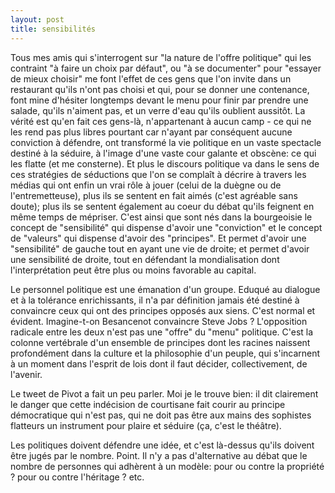 ```yaml
---
layout: post
title: sensibilités
---
```

Tous mes amis qui s'interrogent sur "la nature de l'offre politique" qui les contraint "à faire un choix par défaut", ou "à se documenter" pour "essayer de mieux choisir" me font l'effet de ces gens que l'on invite dans un restaurant qu'ils n'ont pas choisi et qui, pour se donner une contenance, font mine d'hésiter longtemps devant le menu pour finir par prendre une salade, qu'ils n'aiment pas, et un verre d'eau qu'ils oublient aussitôt.
La vérité est qu'en fait ces gens-là, n'appartenant à aucun camp - ce qui ne les rend pas plus libres pourtant car n'ayant par conséquent aucune conviction à défendre, ont transformé la vie politique en un vaste spectacle destiné à la séduire, à l'image d'une vaste cour galante et obscène: ce qui les flatte (et me consterne). Et plus le discours politique va dans le sens de ces stratégies de séductions que l'on se complaît à décrire à travers les médias qui ont enfin un vrai rôle à jouer (celui de la duègne ou de l'entremetteuse), plus ils se sentent en fait aimés (c'est agréable sans doute); plus ils se sentent également au coeur du débat qu'ils feignent en même temps de mépriser.
C'est ainsi que sont nés dans la bourgeoisie le concept de "sensibilité" qui dispense d'avoir une "conviction" et le concept de "valeurs" qui dispense d'avoir des "principes". Et permet d'avoir une "sensibilité" de gauche tout en ayant une vie de droite; et permet d'avoir une sensibilité de droite, tout en défendant la mondialisation dont l'interprétation peut être plus ou moins favorable au capital.

Le personnel politique est une émanation d'un groupe. Eduqué au dialogue et à la tolérance enrichissants, il n'a par définition jamais été destiné à convaincre ceux qui ont des principes opposés aux siens. C'est normal et évident. Imagine-t-on Besancenot convaincre Steve Jobs ? L'opposition radicale entre les deux n'est pas une "offre" du "menu" politique. C'est la colonne vertébrale d'un ensemble de principes dont les racines naissent profondément dans la culture et la philosophie d'un peuple, qui s'incarnent à un moment dans l'esprit de lois dont il faut décider, collectivement, de l'avenir.

Le tweet de Pivot a fait un peu parler. Moi je le trouve bien: il dit clairement le danger que cette indécision de courtisane fait courir au principe démocratique qui n'est pas, qui ne doit pas être aux mains des sophistes flatteurs un instrument pour plaire et séduire (ça, c'est le théâtre). 

Les politiques doivent défendre une idée, et c'est là-dessus qu'ils doivent être jugés par le nombre. Point. Il n'y a pas d'alternative au débat que le nombre de personnes qui adhèrent à un modèle: pour ou contre la propriété ? pour ou contre l'héritage ? etc.

